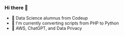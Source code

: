 ### Hi there 👋
- 🌱 Data Science alumnus from Codeup
- 🔭 I'm currently converting scripts from PHP to Python
- 💬 AWS, ChatGPT, and Data Privacy

<!--
**wheelerjoshua/wheelerjoshua** is a ✨ _special_ ✨ repository because its `README.md` (this file) appears on your GitHub profile.

Here are some ideas to get you started:

- 🔭 I’m currently working on ...
- 🌱 I’m currently learning ...
- 👯 I’m looking to collaborate on ...
- 🤔 I’m looking for help with ...
- 💬 Ask me about ...
- 📫 How to reach me: ...
- 😄 Pronouns: ...
- ⚡ Fun fact: ...
-->

